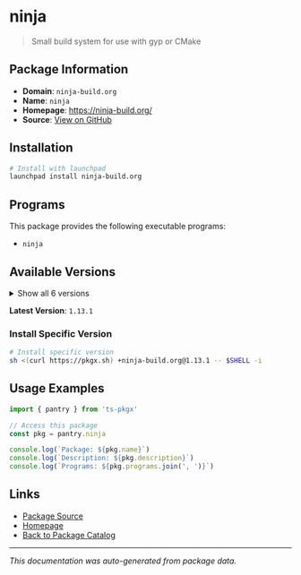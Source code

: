 # ninja

> Small build system for use with gyp or CMake

## Package Information

- **Domain**: `ninja-build.org`
- **Name**: `ninja`
- **Homepage**: https://ninja-build.org/
- **Source**: [View on GitHub](https://github.com/pkgxdev/pantry/tree/main/projects/ninja-build.org/package.yml)

## Installation

```bash
# Install with launchpad
launchpad install ninja-build.org
```

## Programs

This package provides the following executable programs:

- `ninja`

## Available Versions

<details>
<summary>Show all 6 versions</summary>

- `1.13.1`, `1.13.0`, `1.12.1`, `1.12.0`, `1.11.1`
- `1.11.0`

</details>

**Latest Version**: `1.13.1`

### Install Specific Version

```bash
# Install specific version
sh <(curl https://pkgx.sh) +ninja-build.org@1.13.1 -- $SHELL -i
```

## Usage Examples

```typescript
import { pantry } from 'ts-pkgx'

// Access this package
const pkg = pantry.ninja

console.log(`Package: ${pkg.name}`)
console.log(`Description: ${pkg.description}`)
console.log(`Programs: ${pkg.programs.join(', ')}`)
```

## Links

- [Package Source](https://github.com/pkgxdev/pantry/tree/main/projects/ninja-build.org/package.yml)
- [Homepage](https://ninja-build.org/)
- [Back to Package Catalog](../../package-catalog.md)

---

*This documentation was auto-generated from package data.*
